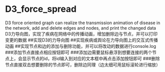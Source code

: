 # D3_force_spread
D3 force oriented graph can realize the transmission animation of disease in the network, add and delete edges and nodes, and print the changed data  D3力导向图，实现了疾病在网络中的传播动画，增加删除边与节点，并可以打印变更的数据
##实现D3的力导向图
##实现疾病或舆论在力导向图上的交互式传播动画
##实现节点和边的添加与删除功能，并可以将改动的数据进行console.log
###添加节点直接点相应按钮即可
###添加边需要鼠标悬浮到想要连接的两个节点上，会显示节点的id，将id输入到对应的文本框中再点击添加按钮即可
###删除节点直接双击想要删除的节点即可，删除边同理（边太细可用鼠标滚轮进行缩放）
